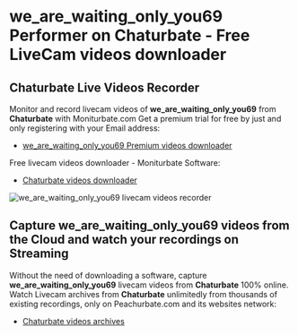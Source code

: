 # we_are_waiting_only_you69 Performer on Chaturbate - Free LiveCam videos downloader

## Chaturbate Live Videos Recorder

Monitor and record livecam videos of **we_are_waiting_only_you69** from **Chaturbate** with Moniturbate.com
Get a premium trial for free by just and only registering with your Email address:
* [we_are_waiting_only_you69 Premium videos downloader](https://moniturbate.com/request-demo-licence-key.html)

Free livecam videos downloader - Moniturbate Software:
* [Chaturbate videos downloader](https://moniturbate.com/moniturbate-download-software.html)

![we_are_waiting_only_you69 livecam videos recorder](https://peachurnet.com/templates/moniturbate-software.png)


## Capture we_are_waiting_only_you69 videos from the Cloud and watch your recordings on Streaming

Without the need of downloading a software, capture **we_are_waiting_only_you69** livecam videos from **Chaturbate** 100% online.
Watch Livecam archives from **Chaturbate** unlimitedly from thousands of existing recordings, only on Peachurbate.com and its websites network:
* [Chaturbate videos archives](https://peachurnet.com/)